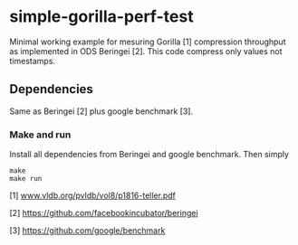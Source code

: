 # simple-gorilla-perf-test

Minimal working example for mesuring Gorilla [1] compression throughput as implemented in ODS Beringei [2]. This code compress only values not timestamps.

## Dependencies
Same as Beringei [2] plus google benchmark [3].

### Make and run
Install all dependencies from Beringei and google benchmark. Then simply
```
make
make run
```

[1] www.vldb.org/pvldb/vol8/p1816-teller.pdf

[2] https://github.com/facebookincubator/beringei

[3] https://github.com/google/benchmark
